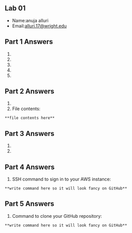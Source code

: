 ## Lab 01

- Name:anuja alluri
- Email:alluri.17@wright.edu

## Part 1 Answers

1.
2.
3.
4.
5.

## Part 2 Answers

1.
2. File contents:

```
**file contents here**
```

## Part 3 Answers

1.
2.

## Part 4 Answers

1. SSH command to sign in to your AWS instance:

```
**write command here so it will look fancy on GitHub**
```

## Part 5 Answers

1. Command to clone your GitHub repository:

```
**write command here so it will look fancy on GitHub**
```
